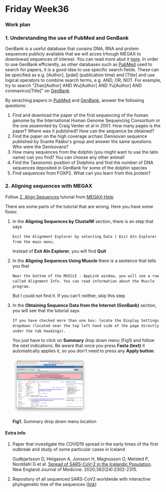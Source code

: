 # Friday Week36

### Work plan


### 1. Understanding the use of PubMed and GenBank

GenBank is a useful database that conains DNA, RNA and protein sequences publicly available that we will acces trhough MEGAX to downlowad sequences of interest. You can read more abut it [here](https://www.ncbi.nlm.nih.gov/genbank/). In order to use GenBank efficiently, as other databases such as [PubMed](https://pubmed.ncbi.nlm.nih.gov) used to search for papers, it is a good idea to use specific search fields. These can be specified as e.g. [Author], [pdat] (publication time) and [Title] and use logical operators to combine search terms, e.g. AND, OR, NOT. For example, try to search “Zhao[Author] AND Wu[Author] AND Yu[Author] AND coronavirus[Title]” on [GenBank](https://www.ncbi.nlm.nih.gov/genbank/).

By seraching papers in [PubMed](https://pubmed.ncbi.nlm.nih.gov) and [GenBank](https://www.ncbi.nlm.nih.gov/genbank/), answer the following questions:

1. Find and download the paper of the first sequencing of the human genome by the International Human Genome Sequencing Consortium or the one assemnled by Craig Venter et al in 2001. How many pages is the paper? Where was it published? How can the sequence be obtained?
2. Find the paper on the high coverage archaic Denisovan sequence published by Svante Pääbo's group and answer the same questions. Who were the Denisovans?
3. How many sequences from the dolphin (you might want to use the latin name) can you find? You can choose any other animal!
4. Find the Taxonomic position of Dolphins and find the number of DNA sequences deposited in GenBank for some of the dolphin species
5. Find sequences from FOXP2. What can you learn from this protein?


### 2. Aligning sequences with MEGAX

Follow [2. Align Sequences](https://www.megasoftware.net/web_help_10/index.htm#t=Part_I_Getting_Started%2FA_Walk_Through_MEGA%2FAligning_Sequences.htm) tutorial from [MEGAX-Help](https://www.megasoftware.net/web_help_10/index.htm#t=Introduction.htm)

There are some parts of the tutorial that are wrong. Here you have some fixies:

1. In the **Aligning Sequences by ClustalW** section, there is an step that says

    ```Exit the Alignment Explorer by selecting Data | Exit Aln Explorer from the main menu.```
    
    Instead of **Exit Aln Explorer**, you will find **Quit**
    
2. In the **Aligning Sequences Using Muscle** there is a sentence that tells you that

    ```Near the bottom of the MUSCLE - AppLink window, you will see a row called Alignment Info. You can read information about the Muscle program.```
    
    But I could not find it. If you can't neither, skip this step

3. In the **Obtaining Sequence Data from the Internet (GenBank)** section, you will see that the tutorial says

    ```If you have checked more than one box: locate the Display Settings dropdown (located near the top left hand side of the page directly under the tab headings).```
    
    You just have to click on **Summary** drop down menu (Fig1) and follow the next indications. Be aware that once you press **Fasta (text)** it automatically applies it, so you don't need to press any **Apply button**.
    

    <img src="Fig1.png" width="50%">

    **Fig1.** Summary drop down menu location


#### Extra info

1. Paper that investigate the COVID19 spread in the early times of the first outbreak and study of some particular cases in Iceland

    Gudbjartsson D, Helgason A, Jonsson H, Magnusson O, Melsted P, Norddahl G et al. [Spread of SARS-CoV-2 in the Icelandic Population](https://www.nejm.org/doi/full/10.1056/NEJMoa2006100). New England Journal of Medicine. 2020;382(24):2302-2315.

2. Repository of all sequenced SARS-CoV2 worldwide with interactive phylogenetic tree of the sequences ([link](https://nextstrain.org/ncov/global))
